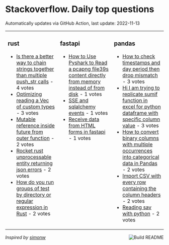# Stackoverflow. Daily top questions 

Automatically updates via GitHub Action, last update: <!-- date starts -->2022-11-13<!-- date ends -->


<table><tr><td valign="top" width="33%">

### rust
<!-- rust starts -->
* [Is there a better way to chain strings together than multiple push_str calls](https://stackoverflow.com/questions/74417019/is-there-a-better-way-to-chain-strings-together-than-multiple-push-str-calls) - 4 votes
* [Optimizing reading a Vec of custom types](https://stackoverflow.com/questions/74416936/optimizing-reading-a-vec-of-custom-types) - 3 votes
* [Mutable reference inside future from outer function](https://stackoverflow.com/questions/74423128/mutable-reference-inside-future-from-outer-function) - 2 votes
* [Rocket rust unprocessable entity returning json errors](https://stackoverflow.com/questions/74423528/rocket-rust-unprocessable-entity-returning-json-errors) - 2 votes
* [How do you run groups of test by directory or regular expression in Rust](https://stackoverflow.com/questions/74421681/how-do-you-run-groups-of-test-by-directory-or-regular-expression-in-rust) - 2 votes
<!-- rust ends -->
</td><td valign="top" width="34%">


### fastapi
<!-- fastapi starts -->
* [How to Use Pyshark to Read a pcapng file39s content directly from memory instead of from disk](https://stackoverflow.com/questions/74417838/how-to-use-pyshark-to-read-a-pcapng-files-content-directly-from-memory-instead) - 1 votes
* [SSE and sqlalchemy events](https://stackoverflow.com/questions/74420196/sse-and-sqlalchemy-events) - 1 votes
* [Receive data from HTML forms in fastapi](https://stackoverflow.com/questions/74418611/receive-data-from-html-forms-in-fastapi) - 1 votes
<!-- fastapi ends -->
</td><td valign="top" width="34%">


### pandas
<!-- pandas starts -->
* [How to check timestamps and day period then drop mismatch](https://stackoverflow.com/questions/74418107/how-to-check-timestamps-and-day-period-then-drop-mismatch) - 3 votes
* [Hi I am trying to replicate sumif function in excel for python dataframe with specific column value](https://stackoverflow.com/questions/74410292/hi-i-am-trying-to-replicate-sumif-function-in-excel-for-python-dataframe-with-s) - 3 votes
* [How to convert binary columns with multiple occurrences into categorical data in Pandas](https://stackoverflow.com/questions/74417556/how-to-convert-binary-columns-with-multiple-occurrences-into-categorical-data-in) - 2 votes
* [Import CSV with every row containing the column headers](https://stackoverflow.com/questions/74413770/import-csv-with-every-row-containing-the-column-headers) - 2 votes
* [Reading sav with python](https://stackoverflow.com/questions/74410261/reading-sav-with-python) - 2 votes
<!-- pandas ends -->
</td></tr></table>

<a href="https://github.com/hp0404/hp0404/actions"><img src="https://github.com/hp0404/hp0404/workflows/Build%20README/badge.svg" align="right" alt="Build README"></a> <p>*Inspired by  [simonw](https://github.com/simonw/simonw)*</p>
